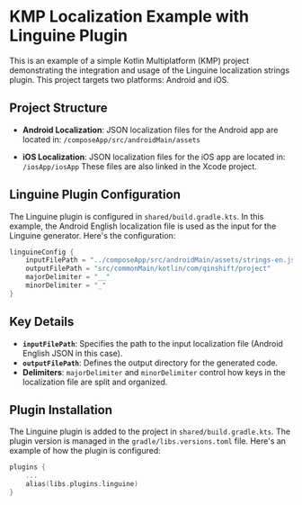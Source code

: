 # KMP Localization Example with Linguine Plugin

This is an example of a simple Kotlin Multiplatform (KMP) project demonstrating the integration and usage of the Linguine localization strings plugin. This project targets two platforms: Android and iOS.

## Project Structure

- **Android Localization**:
  JSON localization files for the Android app are located in:
  `/composeApp/src/androidMain/assets`

- **iOS Localization**:
  JSON localization files for the iOS app are located in:
  `/iosApp/iosApp`
  These files are also linked in the Xcode project.

## Linguine Plugin Configuration

The Linguine plugin is configured in `shared/build.gradle.kts`. In this example, the Android English localization file is used as the input for the Linguine generator. Here's the configuration:

```kotlin
linguineConfig {
    inputFilePath = "../composeApp/src/androidMain/assets/strings-en.json"
    outputFilePath = "src/commonMain/kotlin/com/qinshift/project"
    majorDelimiter = "__"
    minorDelimiter = "_"
}
```

## Key Details
- **`inputFilePath`**: Specifies the path to the input localization file (Android English JSON in this case).
- **`outputFilePath`**: Defines the output directory for the generated code.
- **Delimiters**: `majorDelimiter` and `minorDelimiter` control how keys in the localization file are split and organized.

## Plugin Installation

The Linguine plugin is added to the project in `shared/build.gradle.kts`. The plugin version is managed in the `gradle/libs.versions.toml` file. Here's an example of how the plugin is configured:

```kotlin
plugins {
    ...
    alias(libs.plugins.linguine)
}